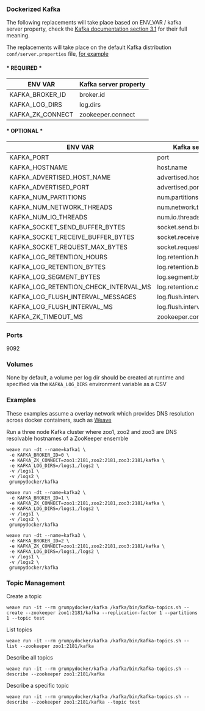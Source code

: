 ### Dockerized Kafka

 The following replacements will take place based on ENV_VAR / kafka server property, check the [Kafka documentation section 3.1](http://kafka.apache.org/documentation.html) for their full meaning.

 The replacements will take place on the default Kafka distribution `conf/server.properties` file, [for example](https://github.com/apache/kafka/blob/0.8.2.1/config/server.properties)

#### * REQUIRED *

|ENV VAR|Kafka server property|
|-------|---------------------|
|KAFKA_BROKER_ID|broker.id|
|KAFKA_LOG_DIRS|log.dirs|
|KAFKA_ZK_CONNECT|zookeeper.connect|


#### * OPTIONAL *

|ENV VAR|Kafka server property|
|-------|---------------------|
|KAFKA_PORT|port|
|KAFKA_HOSTNAME|host.name|
|KAFKA_ADVERTISED_HOST_NAME|advertised.host.name|
|KAFKA_ADVERTISED_PORT|advertised.port|
|KAFKA_NUM_PARTITIONS|num.partitions|
|KAFKA_NUM_NETWORK_THREADS|num.network.threads|
|KAFKA_NUM_IO_THREADS|num.io.threads|
|KAFKA_SOCKET_SEND_BUFFER_BYTES|socket.send.buffer.bytes|
|KAFKA_SOCKET_RECEIVE_BUFFER_BYTES|socket.receive.buffer.bytes|
|KAFKA_SOCKET_REQUEST_MAX_BYTES|socket.request.max.bytes|
|KAFKA_LOG_RETENTION_HOURS|log.retention.hours|
|KAFKA_LOG_RETENTION_BYTES|log.retention.bytes|
|KAFKA_LOG_SEGMENT_BYTES|log.segment.bytes|
|KAFKA_LOG_RETENTION_CHECK_INTERVAL_MS|log.retention.check.interval.ms|
|KAFKA_LOG_FLUSH_INTERVAL_MESSAGES|log.flush.interval.messages|
|KAFKA_LOG_FLUSH_INTERVAL_MS|log.flush.interval.ms|
|KAFKA_ZK_TIMEOUT_MS|zookeeper.connection.timeout.ms|

### Ports

9092

### Volumes

None by default, a volume per log dir should be created at runtime and specified via the `KAFKA_LOG_DIRS` environment variable as a CSV

### Examples

These examples assume a overlay network which provides DNS resolution across docker containers, such as [Weave](https://github.com/weaveworks/weave)

Run a three node Kafka cluster where zoo1, zoo2 and zoo3 are DNS resolvable hostnames of a ZooKeeper ensemble

```
weave run -dt --name=kafka1 \
 -e KAFKA_BROKER_ID=0 \
 -e KAFKA_ZK_CONNECT=zoo1:2181,zoo2:2181,zoo3:2181/kafka \
 -e KAFKA_LOG_DIRS=/logs1,/logs2 \
 -v /logs1 \
 -v /logs2 \
 grumpydocker/kafka

weave run -dt --name=kafka2 \
 -e KAFKA_BROKER_ID=1 \
 -e KAFKA_ZK_CONNECT=zoo1:2181,zoo2:2181,zoo3:2181/kafka \
 -e KAFKA_LOG_DIRS=/logs1,/logs2 \
 -v /logs1 \
 -v /logs2 \
 grumpydocker/kafka

weave run -dt --name=kafka3 \
 -e KAFKA_BROKER_ID=2 \
 -e KAFKA_ZK_CONNECT=zoo1:2181,zoo2:2181,zoo3:2181/kafka \
 -e KAFKA_LOG_DIRS=/logs1,/logs2 \
 -v /logs1 \
 -v /logs2 \
 grumpydocker/kafka
```

### Topic Management

Create a topic
```
weave run -it --rm grumpydocker/kafka /kafka/bin/kafka-topics.sh --create --zookeeper zoo1:2181/kafka --replication-factor 1 --partitions 1 --topic test
```

List topics
```
weave run -it --rm grumpydocker/kafka /kafka/bin/kafka-topics.sh --list --zookeeper zoo1:2181/kafka
```

Describe all topics
```
weave run -it --rm grumpydocker/kafka /kafka/bin/kafka-topics.sh --describe --zookeeper zoo1:2181/kafka
```

Describe a specific topic
```
weave run -it --rm grumpydocker/kafka /kafka/bin/kafka-topics.sh --describe --zookeeper zoo1:2181/kafka --topic test
```
